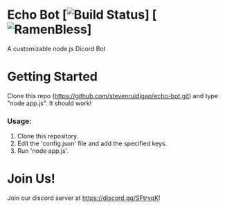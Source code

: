 # Echo Bot [![Build Status](https://travis-ci.org/stevenruidigao/echo-bot.svg?branch=master)] [![RamenBless](https://cdn.rawgit.com/LunaGao/BlessYourCodeTag/master/tags/ramen.svg)]
A customizable node.js Dicord Bot

# Getting Started
Clone this repo (https://github.com/stevenruidigao/echo-bot.git) and type "node app.js". It should work!

### Usage:
1. Clone this repository.
2. Edit the 'config.json' file and add the specified keys.
3. Run 'node app.js'.

# Join Us!
Join our discord server at https://discord.gg/SFtrvqK!
